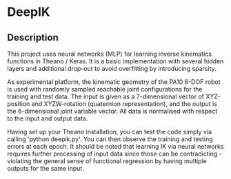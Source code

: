 DeepIK
======================================================

Description
------------
This project uses neural networks (MLP) for learning inverse kinematics functions in Theano / Keras. It is a basic implementation with several hidden layers and additional drop-out to avoid overfitting by introducing sparsity.

As experimental platform, the kinematic geometry of the PA10 6-DOF robot is used with randomly sampled reachable joint configurations for the training and test data. The input is given as a 7-dimensional vector of XYZ-position and XYZW-rotation (quaternion representation), and the output is the 6-dimensional joint variable vector. All data is normalised with respect to the input and output data.

Having set up your Theano installation, you can test the code simply via calling 'python deepik.py'. You can then observe the training and testing errors at each epoch. It should be noted that learning IK via neural networks requires further processing of input data since those can be contradicting - violating the general sense of functional regression by having multiple outputs for the same input.
